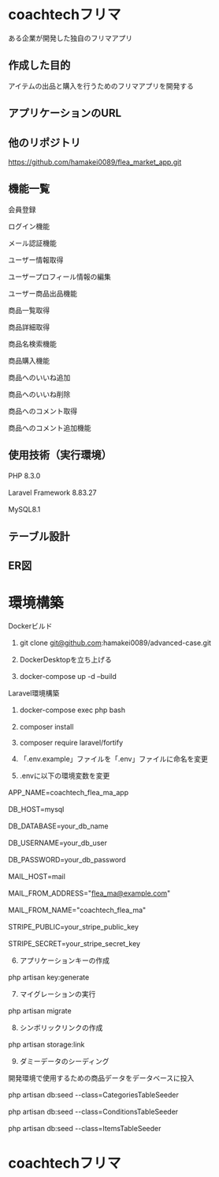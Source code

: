 # coachtechフリマ

ある企業が開発した独自のフリマアプリ

## 作成した目的

アイテムの出品と購入を行うためのフリマアプリを開発する

## アプリケーションのURL

## 他のリポジトリ

https://github.com/hamakei0089/flea_market_app.git

## 機能一覧

会員登録　　

ログイン機能　　

メール認証機能　　

ユーザー情報取得　　

ユーザープロフィール情報の編集　　

ユーザー商品出品機能　　

商品一覧取得　　

商品詳細取得　　

商品名検索機能　　

商品購入機能　　

商品へのいいね追加　　

商品へのいいね削除　　

商品へのコメント取得　　

商品へのコメント追加機能　　

## 使用技術（実行環境）

PHP 8.3.0　　

Laravel Framework 8.83.27　　

MySQL8.1　　

## テーブル設計

## ER図

# 環境構築


Dockerビルド

1. git clone git@github.com:hamakei0089/advanced-case.git　　

2. DockerDesktopを立ち上げる　　

3. docker-compose up -d –build　　

Laravel環境構築　　

1. docker-compose exec php bash　　

2. composer install　　

3. composer require laravel/fortify

4. 「.env.example」ファイルを「.env」ファイルに命名を変更　　

5. .envに以下の環境変数を変更　　

APP_NAME=coachtech_flea_ma_app　　

DB_HOST=mysql　　

DB_DATABASE=your_db_name　　

DB_USERNAME=your_db_user　　

DB_PASSWORD=your_db_password　　

MAIL_HOST=mail　　

MAIL_FROM_ADDRESS="flea_ma@example.com"　　

MAIL_FROM_NAME="coachtech_flea_ma"　　

STRIPE_PUBLIC=your_stripe_public_key　　

STRIPE_SECRET=your_stripe_secret_key　　

6. アプリケーションキーの作成　　

php artisan key:generate　　

7. マイグレーションの実行　　

php artisan migrate　　

8. シンボリックリンクの作成

php artisan storage:link　　

9. ダミーデータのシーディング　　

開発環境で使用するための商品データをデータベースに投入　　

php artisan db:seed --class=CategoriesTableSeeder　　

php artisan db:seed --class=ConditionsTableSeeder　　

php artisan db:seed --class=ItemsTableSeeder　　


# coachtechフリマ






